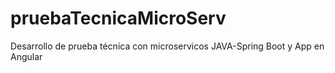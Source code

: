 # pruebaTecnicaMicroServ
Desarrollo de prueba técnica con microservicos JAVA-Spring Boot y App en Angular
